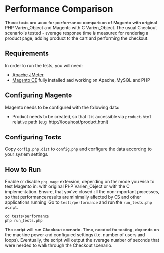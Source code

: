 Performance Comparison
=====================

These tests are used for performance comparison of Magento with original PHP Varien_Object and Magento with C Varien_Object.
The usual Checkout scenario is tested - average response time is measured for rendering a product page, adding product to the cart and performing the checkout.

Requirements
-----------

In order to run the tests, you will need:
- [Apache JMeter](http://jmeter.apache.org/download_jmeter.cgi)
- [Magento CE](http://magento.com) fully installed and working on Apache, MySQL and PHP

Configuring Magento
-----------

Magento needs to be configured with the following data:
- Product needs to be created, so that it is accessible via `product.html` relative path (e.g. http://localhost/product.html)

Configuring Tests
-----------

Copy `config.php.dist` to `config.php` and configure the data according to your system settings.

How to Run
-----------

Enable or disable `php_mage` extension, depending on the mode you wish to test Magento in: with original PHP Varien_Object or with the C implementation.
Ensure, that you've closed all the non-important processes, so that performance results are minimally affected by OS and other applications running.
Go to `tests/performance` and run the `run_tests.php` script:

	cd tests/performance
	php run_tests.php

The script will run Checkout scenario. Time, needed for testing, depends on the machine power and configured settings (i.e. number of users and loops). Eventually, the script will output the average number of seconds that were needed to walk through the Checkout scenario.
